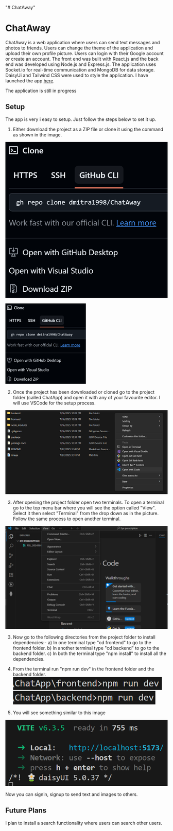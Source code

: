 "# ChatAway" 
# ChatAway

ChatAway is a web application where users can send text messages and photos to friends. Users can change the theme of the application and upload their own profile picture. Users can login with their Google account or create an account. The front end was built with React.js and the back end was developed using Node.js and Express.js. The application uses Socket.io for real-time communication and MongoDB for data storage. DaisyUi and Tailwind CSS were used to style the application. I have launched the app [here](https://chataway-refs.onrender.com/login). 

The application is still in progress

## Setup

The app is very i easy to setup. Just follow the steps below to set it up.

1) Either download the project as a ZIP file or clone it using the command as shown in the image.

![Download](image.png)

<img src="https://raw.githubusercontent.com/dmitra1998/ChatAway/refs/heads/main/image.png" width="250" height="250" />

2) Once the project has been downloaded or cloned go to the project folder (called ChatApp) and open it with any of your favourite editor. I will use VSCode for the setup process.

![VSCode Option](image-1.png)

3) After opening the project folder open two terminals. To open a terminal go to the top menu bar where you will see the option called "View". Select it then select "Terminal" from the drop down as in the picture. Follow the same process to open another terminal.

![Terminal](image-2.png)

3) Now go to the following directories from the project folder to install dependencies:-
    a) In one terminal type "cd frontend" to go to the frontend folder.
    b) In another terminal type "cd backend" to go to the backend folder.
    c) In both the terminal type "npm install" to install all the dependencies.

4) From the terminal run "npm run dev" in the frontend folder and the backend folder.
![npm run dev frontend](image-4.png) ![npm run dev backend](image-5.png)

5) You will see something similar to this image

![url](image-6.png)

Now you can signin, signup to send text and images to others.

## Future Plans

I plan to install a search functionality where users can search other users.
